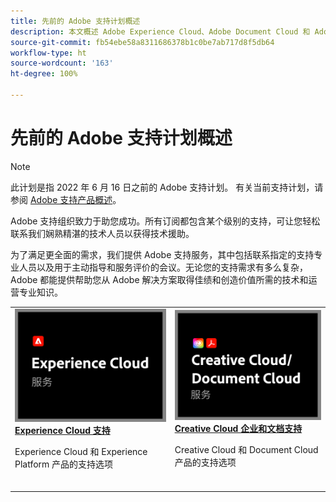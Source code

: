 ```yaml
---
title: 先前的 Adobe 支持计划概述
description: 本文概述 Adobe Experience Cloud、Adobe Document Cloud 和 Adobe Creative Cloud 的客户支持选项。
source-git-commit: fb54ebe58a8311686378b1c0be7ab717d8f5db64
workflow-type: ht
source-wordcount: '163'
ht-degree: 100%

---
```


# 先前的 Adobe 支持计划概述

>[!NOTE]
>
>此计划是指 2022 年 6 月 16 日之前的 Adobe 支持计划。 有关当前支持计划，请参阅 [Adobe 支持产品概述](overview.md)。

Adobe 支持组织致力于助您成功。所有订阅都包含某个级别的支持，可让您轻松联系我们娴熟精湛的技术人员以获得技术援助。

为了满足更全面的需求，我们提供 Adobe 支持服务，其中包括联系指定的支持专业人员以及用于主动指导和服务评价的会议。无论您的支持需求有多么复杂，Adobe 都能提供帮助您从 Adobe 解决方案取得佳绩和创造价值所需的技术和运营专业知识。

<table style="table-layout:fixed">
<tr>
  <td>
    <a href="dx-overview.md">
    <img alt="DX 支持" src="assets/ECthumbnail.png"/>
    </a>
    <div>
    <a href="dx-overview.md"><strong>Experience Cloud 支持</strong></a>
    </div>
    <p>Experience Cloud 和 Experience Platform 产品的支持选项</p>
    <br>
  </td>
  <td>
    <a href="dme-overview.md">
      <img alt="商业" src="assets/CCDCThumbnail.png">
    </a>
    <div>
    <a href="dme-overview.md"><strong>Creative Cloud 企业和文档支持</strong></a>
    </div>
    <p>Creative Cloud 和 Document Cloud 产品的支持选项</p>
    <br>
  </td>
</tr>
</table>
